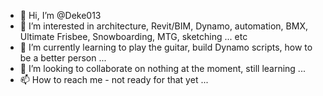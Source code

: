 - 👋 Hi, I’m @Deke013
- 👀 I’m interested in architecture, Revit/BIM, Dynamo, automation, BMX, Ultimate Frisbee, Snowboarding, MTG, sketching ... etc
- 🌱 I’m currently learning to play the guitar, build Dynamo scripts, how to be a better person ... 
- 💞️ I’m looking to collaborate on nothing at the moment, still learning ...
- 📫 How to reach me - not ready for that yet ...

<!---
Deke013/Deke013 is a ✨ special ✨ repository because its `README.md` (this file) appears on your GitHub profile.
You can click the Preview link to take a look at your changes.
--->
